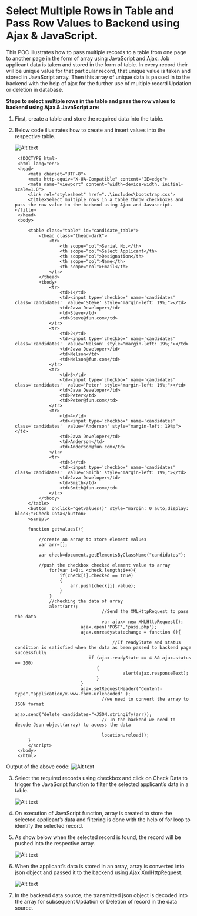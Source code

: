# Select Multiple Rows in Table and Pass Row Values to Backend using Ajax & JavaScript.


This POC illustrates how to pass multiple records to a table from one page to another page in the form of array using JavaScript and Ajax. Job applicant data is taken and stored in the form of table. In every record their will be unique value for that particular record, that unique value is taken and stored in JavaScript array. Then this array of unique data is passed in to the backend with the help of ajax for the further use of multiple record Updation or deletion in database.

**Steps to select multiple rows in the table and pass the row values to backend using Ajax & JavaScript are:**

1.	First, create a table and store the required data into the table. 

2.	Below code illustrates how to create and insert values into the respective table.
   
     ![Alt text](https://github.com/Protontech-1803/Web-Technology/blob/main/Transfer%20Multiple%20Records%20to%20Backend/ImagePNG/1.png)

         <!DOCTYPE html>
         <html lang="en">
         <head>
             <meta charset="UTF-8">
             <meta http-equiv="X-UA-Compatible" content="IE=edge">
             <meta name="viewport" content="width=device-width, initial-scale=1.0">
             <link rel="stylesheet" href="..\includes\bootstrap.css">
             <title>Select multiple rows in a table throw checkboxes and pass the row value to the backend using Ajax and Javascript.</title>
         </head>
         <body>

             <table class="table" id="candidate_table">
                 <thead class="thead-dark">
                     <tr>
                         <th scope="col">Serial No.</th>
                         <th scope="col">Select Applicant</th>
                         <th scope="col">Designation</th>
                         <th scope="col">Name</th>
                         <th scope="col">Email</th>
                     </tr>
                 </thead>
                 <tbody>
                     <tr>
                         <td>1</td>
                         <td><input type='checkbox' name='candidates' class='candidates'  value='Steve' style="margin-left: 19%;"></td>
                         <td>Java Developer</td>
                         <td>Steve</td>
                         <td>Steve@fun.com</td>
                     </tr>
                     <tr>
                         <td>2</td>
                         <td><input type='checkbox' name='candidates' class='candidates'  value='Nelson' style="margin-left: 19%;"></td>
                         <td>Java Developer</td>
                         <td>Nelson</td>
                         <td>Nelson@fun.com</td>
                     </tr>
                     <tr>
                         <td>3</td>
                         <td><input type='checkbox' name='candidates' class='candidates'  value='Peter' style="margin-left: 19%;"></td>
                         <td>Java Developer</td>
                         <td>Peter</td>
                         <td>Peter@fun.com</td>
                     </tr>
                     <tr>
                         <td>4</td>
                         <td><input type='checkbox' name='candidates' class='candidates'  value='Anderson' style="margin-left: 19%;"></td>
                         <td>Java Developer</td>
                         <td>Anderson</td>
                         <td>Anderson@fun.com</td>
                     </tr>
                     <tr>
                         <td>5</td>
                         <td><input type='checkbox' name='candidates' class='candidates'  value='Smith' style="margin-left: 19%;"></td>
                         <td>Java Developer</td>
                         <td>Smith</td>
                         <td>Smith@fun.com</td>
                     </tr>
                 </tbody>
             </table>
             <button  onclick="getvalues()" style="margin: 0 auto;display: block;">Check Data</button>
             <script>

             function getvalues(){

                 //create an array to store element values
                 var arr=[];

                 var check=document.getElementsByClassName("candidates");      

                 //push the checkbox checked element value to array
                     for(var i=0;i <check.length;i++){               
                         if(check[i].checked == true)
                         {
                             arr.push(check[i].value);                
                         }
                     }
                     //checking the data of array            
                     alert(arr);
                                         //Send the XMLHttpRequest to pass the data
                                         var ajax= new XMLHttpRequest();
                                 ajax.open('POST','pass.php');
                                 ajax.onreadystatechange = function (){

                                             //If readyState and status condition is satisfied when the data as been passed to backend page successfully
                                    if (ajax.readyState == 4 && ajax.status == 200)
                                       {
                                                 alert(ajax.responseText);                           
                                       }
                                 }
                                 ajax.setRequestHeader("Content-type","application/x-www-form-urlencoded" );
                                         //we need to convert the array to JSON format
                                 ajax.send("delete_candidates="+JSON.stringify(arr));
                                         // In the backend we need to decode Json object(array) to access the data

                                         location.reload();
             }
             </script>
         </body>
         </html>
 

  Output of the above code:
      ![Alt text](https://github.com/Protontech-1803/Web-Technology/blob/main/Transfer%20Multiple%20Records%20to%20Backend/ImagePNG/2.png)

 
3.	Select the required records using checkbox and click on Check Data to trigger the JavaScript function to filter the selected applicant’s data in a table.

     ![Alt text](https://github.com/Protontech-1803/Web-Technology/blob/main/Transfer%20Multiple%20Records%20to%20Backend/ImagePNG/3.png)

4.	On execution of JavaScript function, array is created to store the selected applicant’s data and filtering is done with the help of for loop to identify the selected record.


5.	As show below when the selected record is found, the record will be pushed into the respective array.

     ![Alt text](https://github.com/Protontech-1803/Web-Technology/blob/main/Transfer%20Multiple%20Records%20to%20Backend/ImagePNG/4.png) 
 

6.	When the applicant’s data is stored in an array, array is converted into json object and passed it to the backend using Ajax XmlHttpRequest. 

     ![Alt text](https://github.com/Protontech-1803/Web-Technology/blob/main/Transfer%20Multiple%20Records%20to%20Backend/ImagePNG/5.png)

7.	In the backend data source, the transmitted json object is decoded into the array for subsequent Updation or Deletion of record in the data source.

